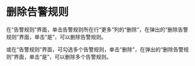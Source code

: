 # 删除告警规则<a name="zh-cn_topic_0084572277"></a>

在“告警规则”界面，单击告警规则所在行“更多”列的“删除”，在弹出的“删除告警规则”界面，单击“是”，可以删除告警规则。

或在“告警规则”界面，可勾选多个告警规则，单击“删除”，在弹出的“删除告警规则”界面，单击“是”，可以删除多个告警规则。

